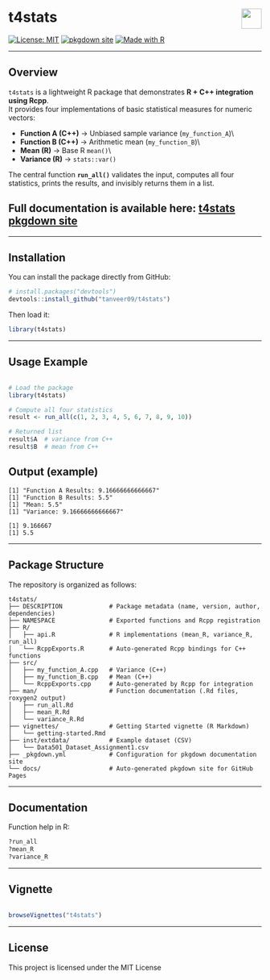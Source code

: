 # t4stats <img src="https://www.r-project.org/logo/Rlogo.png" width="40" align="right"/>

[![License: MIT](https://img.shields.io/badge/License-MIT-blue.svg)](LICENSE) [![pkgdown site](https://img.shields.io/badge/docs-pkgdown-blue)](https://tanveer09.github.io/t4stats/) [![Made with R](https://img.shields.io/badge/Made%20with-Rcpp%20%26%20R-blue.svg)]()

------------------------------------------------------------------------

## Overview

`t4stats` is a lightweight R package that demonstrates **R + C++ integration using Rcpp**.\
It provides four implementations of basic statistical measures for numeric vectors:

-   **Function A (C++)** → Unbiased sample variance (`my_function_A`)\
-   **Function B (C++)** → Arithmetic mean (`my_function_B`)\
-   **Mean (R)** → Base R `mean()`\
-   **Variance (R)** → `stats::var()`

The central function **`run_all()`** validates the input, computes all four statistics, prints the results, and invisibly returns them in a list.

## Full documentation is available here: [t4stats pkgdown site](https://tanveer09.github.io/t4stats/)

------------------------------------------------------------------------

## Installation

You can install the package directly from GitHub:

``` r
# install.packages("devtools")
devtools::install_github("tanveer09/t4stats")
```

Then load it:

``` r
library(t4stats)
```

------------------------------------------------------------------------

## Usage Example

``` r

# Load the package
library(t4stats)

# Compute all four statistics
result <- run_all(c(1, 2, 3, 4, 5, 6, 7, 8, 9, 10))

# Returned list
result$A  # variance from C++
result$B  # mean from C++
```

## Output (example)

```         
[1] "Function A Results: 9.16666666666667"
[1] "Function B Results: 5.5"
[1] "Mean: 5.5"
[1] "Variance: 9.16666666666667"

[1] 9.166667
[1] 5.5
```

------------------------------------------------------------------------

## Package Structure

The repository is organized as follows:

``` text
t4stats/
├── DESCRIPTION             # Package metadata (name, version, author, dependencies)
├── NAMESPACE               # Exported functions and Rcpp registration
├── R/
│   ├── api.R               # R implementations (mean_R, variance_R, run_all)
│   └── RcppExports.R       # Auto-generated Rcpp bindings for C++ functions
├── src/
│   ├── my_function_A.cpp   # Variance (C++)
│   ├── my_function_B.cpp   # Mean (C++)
│   └── RcppExports.cpp     # Auto-generated by Rcpp for integration
├── man/                    # Function documentation (.Rd files, roxygen2 output)
│   ├── run_all.Rd
│   ├── mean_R.Rd
│   └── variance_R.Rd
├── vignettes/              # Getting Started vignette (R Markdown)
│   └── getting-started.Rmd
├── inst/extdata/           # Example dataset (CSV)
│   └── Data501_Dataset_Assignment1.csv
├── _pkgdown.yml            # Configuration for pkgdown documentation site
└── docs/                   # Auto-generated pkgdown site for GitHub Pages
```

------------------------------------------------------------------------

## Documentation

Function help in R:

``` r
?run_all
?mean_R
?variance_R
```

------------------------------------------------------------------------

## Vignette

``` r

browseVignettes("t4stats")

```

------------------------------------------------------------------------

## License

This project is licensed under the MIT License
